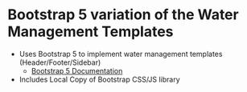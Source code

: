 # Bootstrap 5 variation of the Water Management Templates
* Uses Bootstrap 5 to implement water management templates (Header/Footer/Sidebar)
  * [Bootstrap 5 Documentation](https://getbootstrap.com/docs/5.0)
* Includes Local Copy of Bootstrap CSS/JS library